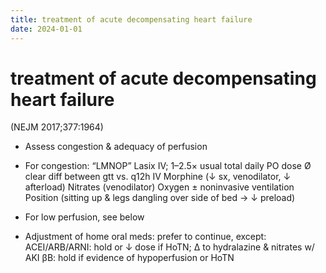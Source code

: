 ```yaml
---
title: treatment of acute decompensating heart failure
date: 2024-01-01
---
```

# treatment of acute decompensating heart failure
(NEJM 2017;377:1964)

* Assess congestion & adequacy of perfusion
* For congestion: “LMNOP”
    Lasix IV; 1–2.5× usual total daily PO dose Ø clear diff between gtt vs. q12h IV
    Morphine (↓ sx, venodilator, ↓ afterload)
    Nitrates (venodilator)
    Oxygen ± noninvasive ventilation
    Position (sitting up & legs dangling over side of bed → ↓ preload)

* For low perfusion, see below
* Adjustment of home oral meds: prefer to continue, except:
    ACEI/ARB/ARNI: hold or ↓ dose if HoTN; ∆ to hydralazine & nitrates w/ AKI
    βB: hold if evidence of hypoperfusion or HoTN
